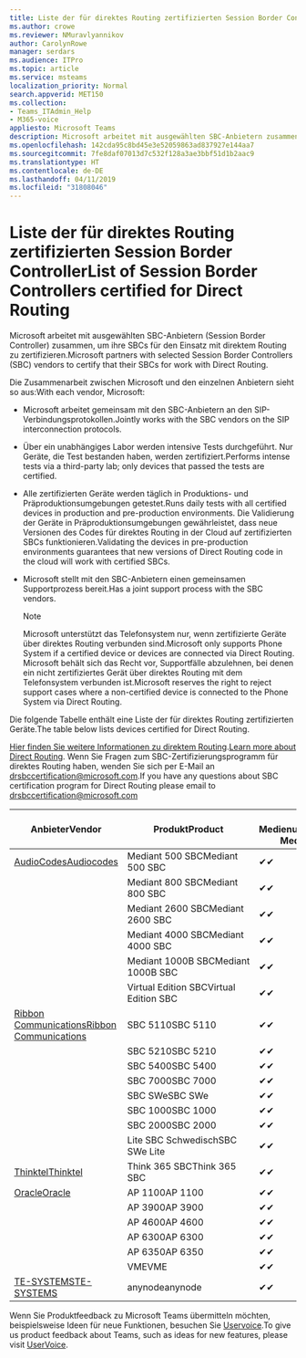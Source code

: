 ```yaml
---
title: Liste der für direktes Routing zertifizierten Session Border Controller
ms.author: crowe
ms.reviewer: NMuravlyannikov
author: CarolynRowe
manager: serdars
ms.audience: ITPro
ms.topic: article
ms.service: msteams
localization_priority: Normal
search.appverid: MET150
ms.collection:
- Teams_ITAdmin_Help
- M365-voice
appliesto: Microsoft Teams
description: Microsoft arbeitet mit ausgewählten SBC-Anbietern zusammen, um ihre SBCs für den Einsatz mit direktem Routing zu zertifizieren.
ms.openlocfilehash: 142cda95c8bd45e3e52059863ad837927e144aa7
ms.sourcegitcommit: 7fe8daf07013d7c532f128a3ae3bbf51d1b2aac9
ms.translationtype: HT
ms.contentlocale: de-DE
ms.lasthandoff: 04/11/2019
ms.locfileid: "31808046"
---
```

# <a name="list-of-session-border-controllers-certified-for-direct-routing"></a><span data-ttu-id="867c5-103">Liste der für direktes Routing zertifizierten Session Border Controller</span><span class="sxs-lookup"><span data-stu-id="867c5-103">List of Session Border Controllers certified for Direct Routing</span></span>

<span data-ttu-id="867c5-104">Microsoft arbeitet mit ausgewählten SBC-Anbietern (Session Border Controller) zusammen, um ihre SBCs für den Einsatz mit direktem Routing zu zertifizieren.</span><span class="sxs-lookup"><span data-stu-id="867c5-104">Microsoft partners with selected Session Border Controllers (SBC) vendors to certify that their SBCs for work with Direct Routing.</span></span> 

<span data-ttu-id="867c5-105">Die Zusammenarbeit zwischen Microsoft und den einzelnen Anbietern sieht so aus:</span><span class="sxs-lookup"><span data-stu-id="867c5-105">With each vendor, Microsoft:</span></span> 

- <span data-ttu-id="867c5-106">Microsoft arbeitet gemeinsam mit den SBC-Anbietern an den SIP-Verbindungsprotokollen.</span><span class="sxs-lookup"><span data-stu-id="867c5-106">Jointly works with the SBC vendors on the SIP interconnection protocols.</span></span>
- <span data-ttu-id="867c5-107">Über ein unabhängiges Labor werden intensive Tests durchgeführt. Nur Geräte, die Test bestanden haben, werden zertifiziert.</span><span class="sxs-lookup"><span data-stu-id="867c5-107">Performs intense tests via a third-party lab; only devices that passed the tests are certified.</span></span> 
- <span data-ttu-id="867c5-108">Alle zertifizierten Geräte werden täglich in Produktions- und Präproduktionsumgebungen getestet.</span><span class="sxs-lookup"><span data-stu-id="867c5-108">Runs daily tests with all certified devices in production and pre-production environments.</span></span> <span data-ttu-id="867c5-109">Die Validierung der Geräte in Präproduktionsumgebungen gewährleistet, dass neue Versionen des Codes für direktes Routing in der Cloud auf zertifizierten SBCs funktionieren.</span><span class="sxs-lookup"><span data-stu-id="867c5-109">Validating the devices in pre-production environments guarantees that new versions of Direct Routing code in the cloud will work with certified SBCs.</span></span> 
- <span data-ttu-id="867c5-110">Microsoft stellt mit den SBC-Anbietern einen gemeinsamen Supportprozess bereit.</span><span class="sxs-lookup"><span data-stu-id="867c5-110">Has a joint support process with the SBC vendors.</span></span>


  > [!NOTE]
  > <span data-ttu-id="867c5-111">Microsoft unterstützt das Telefonsystem nur, wenn zertifizierte Geräte über direktes Routing verbunden sind.</span><span class="sxs-lookup"><span data-stu-id="867c5-111">Microsoft only supports Phone System if a certified device or devices are connected via Direct Routing.</span></span> <span data-ttu-id="867c5-112">Microsoft behält sich das Recht vor, Supportfälle abzulehnen, bei denen ein nicht zertifiziertes Gerät über direktes Routing mit dem Telefonsystem verbunden ist.</span><span class="sxs-lookup"><span data-stu-id="867c5-112">Microsoft reserves the right to reject support cases where a non-certified device is connected to the Phone System via Direct Routing.</span></span> 

<span data-ttu-id="867c5-113">Die folgende Tabelle enthält eine Liste der für direktes Routing zertifizierten Geräte.</span><span class="sxs-lookup"><span data-stu-id="867c5-113">The table below lists devices certified for Direct Routing.</span></span> 

<span data-ttu-id="867c5-114">[Hier finden Sie weitere Informationen zu direktem Routing](https://aka.ms/dr).</span><span class="sxs-lookup"><span data-stu-id="867c5-114">[Learn more about Direct Routing](https://aka.ms/dr).</span></span> <span data-ttu-id="867c5-115">Wenn Sie Fragen zum SBC-Zertifizierungsprogramm für direktes Routing haben, wenden Sie sich per E-Mail an drsbccertification@microsoft.com.</span><span class="sxs-lookup"><span data-stu-id="867c5-115">If you have any questions about SBC certification program for Direct Routing please email to drsbccertification@microsoft.com</span></span>


|                                                       <span data-ttu-id="867c5-116">Anbieter</span><span class="sxs-lookup"><span data-stu-id="867c5-116">Vendor</span></span>                                                        |       <span data-ttu-id="867c5-117">Produkt</span><span class="sxs-lookup"><span data-stu-id="867c5-117">Product</span></span>       | <span data-ttu-id="867c5-118">Ohne Medienumgehung</span><span class="sxs-lookup"><span data-stu-id="867c5-118">Non-Media Bypass</span></span> | <span data-ttu-id="867c5-119">Medienumgehung</span><span class="sxs-lookup"><span data-stu-id="867c5-119">Media Bypass</span></span> | <span data-ttu-id="867c5-120">Softwareversion</span><span class="sxs-lookup"><span data-stu-id="867c5-120">Software Version</span></span> |
|---------------------------------------------------------------------------------------------------------------------|---------------------|------------------|--------------|------------------|
| [<span data-ttu-id="867c5-121">AudioCodes</span><span class="sxs-lookup"><span data-stu-id="867c5-121">Audiocodes</span></span>](https://www.audiocodes.com/solutions-products/products/products-for-microsoft-365/direct-routing-for-microsoft-teams) |   <span data-ttu-id="867c5-122">Mediant 500 SBC</span><span class="sxs-lookup"><span data-stu-id="867c5-122">Mediant 500 SBC</span></span>   |     <span data-ttu-id="867c5-123">&#10004;</span><span class="sxs-lookup"><span data-stu-id="867c5-123">&#10004;</span></span>     |   <span data-ttu-id="867c5-124">&#10004;</span><span class="sxs-lookup"><span data-stu-id="867c5-124">&#10004;</span></span>    |  <span data-ttu-id="867c5-125">7.20A.250.003</span><span class="sxs-lookup"><span data-stu-id="867c5-125">7.20A.250.003</span></span>   |
|                                                                                                                     |   <span data-ttu-id="867c5-126">Mediant 800 SBC</span><span class="sxs-lookup"><span data-stu-id="867c5-126">Mediant 800 SBC</span></span>   |     <span data-ttu-id="867c5-127">&#10004;</span><span class="sxs-lookup"><span data-stu-id="867c5-127">&#10004;</span></span>     |   <span data-ttu-id="867c5-128">&#10004;</span><span class="sxs-lookup"><span data-stu-id="867c5-128">&#10004;</span></span>     |  <span data-ttu-id="867c5-129">7.20A.250.003</span><span class="sxs-lookup"><span data-stu-id="867c5-129">7.20A.250.003</span></span>   |
|                                                                                                                     |  <span data-ttu-id="867c5-130">Mediant 2600 SBC</span><span class="sxs-lookup"><span data-stu-id="867c5-130">Mediant 2600 SBC</span></span>   |     <span data-ttu-id="867c5-131">&#10004;</span><span class="sxs-lookup"><span data-stu-id="867c5-131">&#10004;</span></span>     |   <span data-ttu-id="867c5-132">&#10004;</span><span class="sxs-lookup"><span data-stu-id="867c5-132">&#10004;</span></span>    |  <span data-ttu-id="867c5-133">7.20A.250.003</span><span class="sxs-lookup"><span data-stu-id="867c5-133">7.20A.250.003</span></span>   |
|                                                                                                                     |  <span data-ttu-id="867c5-134">Mediant 4000 SBC</span><span class="sxs-lookup"><span data-stu-id="867c5-134">Mediant 4000 SBC</span></span>   |     <span data-ttu-id="867c5-135">&#10004;</span><span class="sxs-lookup"><span data-stu-id="867c5-135">&#10004;</span></span>     |   <span data-ttu-id="867c5-136">&#10004;</span><span class="sxs-lookup"><span data-stu-id="867c5-136">&#10004;</span></span>     |  <span data-ttu-id="867c5-137">7.20A.250.003</span><span class="sxs-lookup"><span data-stu-id="867c5-137">7.20A.250.003</span></span>   |
|                                                                                                                     | <span data-ttu-id="867c5-138">Mediant 1000B SBC</span><span class="sxs-lookup"><span data-stu-id="867c5-138">Mediant 1000B  SBC</span></span>  |     <span data-ttu-id="867c5-139">&#10004;</span><span class="sxs-lookup"><span data-stu-id="867c5-139">&#10004;</span></span>     |   <span data-ttu-id="867c5-140">&#10004;</span><span class="sxs-lookup"><span data-stu-id="867c5-140">&#10004;</span></span>     |  <span data-ttu-id="867c5-141">7.20A.250.003</span><span class="sxs-lookup"><span data-stu-id="867c5-141">7.20A.250.003</span></span>   |
|                                                                                                                     | <span data-ttu-id="867c5-142">Virtual Edition SBC</span><span class="sxs-lookup"><span data-stu-id="867c5-142">Virtual Edition SBC</span></span> |     <span data-ttu-id="867c5-143">&#10004;</span><span class="sxs-lookup"><span data-stu-id="867c5-143">&#10004;</span></span>     |   <span data-ttu-id="867c5-144">&#10004;</span><span class="sxs-lookup"><span data-stu-id="867c5-144">&#10004;</span></span>     |  <span data-ttu-id="867c5-145">7.20A.250.003</span><span class="sxs-lookup"><span data-stu-id="867c5-145">7.20A.250.003</span></span>  |
|  [<span data-ttu-id="867c5-146">Ribbon Communications</span><span class="sxs-lookup"><span data-stu-id="867c5-146">Ribbon Communications</span></span>](https://ribboncommunications.com/solutions/enterprise-solutions/microsoft-skype-business)  |      <span data-ttu-id="867c5-147">SBC 5110</span><span class="sxs-lookup"><span data-stu-id="867c5-147">SBC 5110</span></span>       |     <span data-ttu-id="867c5-148">&#10004;</span><span class="sxs-lookup"><span data-stu-id="867c5-148">&#10004;</span></span>     |   <span data-ttu-id="867c5-149">&#10004;</span><span class="sxs-lookup"><span data-stu-id="867c5-149">&#10004;</span></span>    |       <span data-ttu-id="867c5-150">V6.2</span><span class="sxs-lookup"><span data-stu-id="867c5-150">V6.2</span></span>       |
|                                                                                                                     |      <span data-ttu-id="867c5-151">SBC 5210</span><span class="sxs-lookup"><span data-stu-id="867c5-151">SBC 5210</span></span>       |     <span data-ttu-id="867c5-152">&#10004;</span><span class="sxs-lookup"><span data-stu-id="867c5-152">&#10004;</span></span>     |  <span data-ttu-id="867c5-153">&#10004;</span><span class="sxs-lookup"><span data-stu-id="867c5-153">&#10004;</span></span>    |       <span data-ttu-id="867c5-154">V6.2</span><span class="sxs-lookup"><span data-stu-id="867c5-154">V6.2</span></span>       |
|                                                                                                                     |      <span data-ttu-id="867c5-155">SBC 5400</span><span class="sxs-lookup"><span data-stu-id="867c5-155">SBC 5400</span></span>       |     <span data-ttu-id="867c5-156">&#10004;</span><span class="sxs-lookup"><span data-stu-id="867c5-156">&#10004;</span></span>     |   <span data-ttu-id="867c5-157">&#10004;</span><span class="sxs-lookup"><span data-stu-id="867c5-157">&#10004;</span></span>   |       <span data-ttu-id="867c5-158">V6.2</span><span class="sxs-lookup"><span data-stu-id="867c5-158">V6.2</span></span>       |
|                                                                                                                     |      <span data-ttu-id="867c5-159">SBC 7000</span><span class="sxs-lookup"><span data-stu-id="867c5-159">SBC 7000</span></span>       |     <span data-ttu-id="867c5-160">&#10004;</span><span class="sxs-lookup"><span data-stu-id="867c5-160">&#10004;</span></span>     |   <span data-ttu-id="867c5-161">&#10004;</span><span class="sxs-lookup"><span data-stu-id="867c5-161">&#10004;</span></span>    |       <span data-ttu-id="867c5-162">V6.2</span><span class="sxs-lookup"><span data-stu-id="867c5-162">V6.2</span></span>       |
|                                                                                                                     |       <span data-ttu-id="867c5-163">SBC SWe</span><span class="sxs-lookup"><span data-stu-id="867c5-163">SBC SWe</span></span>       |     <span data-ttu-id="867c5-164">&#10004;</span><span class="sxs-lookup"><span data-stu-id="867c5-164">&#10004;</span></span>     |   <span data-ttu-id="867c5-165">&#10004;</span><span class="sxs-lookup"><span data-stu-id="867c5-165">&#10004;</span></span>   |       <span data-ttu-id="867c5-166">V6.2</span><span class="sxs-lookup"><span data-stu-id="867c5-166">V6.2</span></span>       |
|                                                                                                                     |      <span data-ttu-id="867c5-167">SBC 1000</span><span class="sxs-lookup"><span data-stu-id="867c5-167">SBC 1000</span></span>       |     <span data-ttu-id="867c5-168">&#10004;</span><span class="sxs-lookup"><span data-stu-id="867c5-168">&#10004;</span></span>     |   <span data-ttu-id="867c5-169">&#10004;</span><span class="sxs-lookup"><span data-stu-id="867c5-169">&#10004;</span></span>    |      <span data-ttu-id="867c5-170">v8.0.1</span><span class="sxs-lookup"><span data-stu-id="867c5-170">v8.0.1</span></span>     |
|                                                                                                                     |      <span data-ttu-id="867c5-171">SBC 2000</span><span class="sxs-lookup"><span data-stu-id="867c5-171">SBC 2000</span></span>       |     <span data-ttu-id="867c5-172">&#10004;</span><span class="sxs-lookup"><span data-stu-id="867c5-172">&#10004;</span></span>     |   <span data-ttu-id="867c5-173">&#10004;</span><span class="sxs-lookup"><span data-stu-id="867c5-173">&#10004;</span></span>   |     <span data-ttu-id="867c5-174">v8.0.1</span><span class="sxs-lookup"><span data-stu-id="867c5-174">v8.0.1</span></span>     |
|                                                                                                                     |    <span data-ttu-id="867c5-175">Lite SBC Schwedisch</span><span class="sxs-lookup"><span data-stu-id="867c5-175">SBC SWe Lite</span></span>     |     <span data-ttu-id="867c5-176">&#10004;</span><span class="sxs-lookup"><span data-stu-id="867c5-176">&#10004;</span></span>     |  <span data-ttu-id="867c5-177">&#10004;</span><span class="sxs-lookup"><span data-stu-id="867c5-177">&#10004;</span></span>    |      <span data-ttu-id="867c5-178">v8.0.1</span><span class="sxs-lookup"><span data-stu-id="867c5-178">v8.0.1</span></span>    |
|                     [<span data-ttu-id="867c5-179">Thinktel</span><span class="sxs-lookup"><span data-stu-id="867c5-179">Thinktel</span></span>](https://www.thinktel.ca/services/think-365/think-365-overview/)                      |    <span data-ttu-id="867c5-180">Think 365 SBC</span><span class="sxs-lookup"><span data-stu-id="867c5-180">Think 365 SBC</span></span>    |     <span data-ttu-id="867c5-181">&#10004;</span><span class="sxs-lookup"><span data-stu-id="867c5-181">&#10004;</span></span>     |   <span data-ttu-id="867c5-182">Ausstehend</span><span class="sxs-lookup"><span data-stu-id="867c5-182">Pending</span></span>    |       <span data-ttu-id="867c5-183">V1.4</span><span class="sxs-lookup"><span data-stu-id="867c5-183">V1.4</span></span>       |
|                     [<span data-ttu-id="867c5-184">Oracle</span><span class="sxs-lookup"><span data-stu-id="867c5-184">Oracle</span></span>](https://www.oracle.com/industries/communications/enterprise-session-border-controller/microsoft.html)                      |    <span data-ttu-id="867c5-185">AP 1100</span><span class="sxs-lookup"><span data-stu-id="867c5-185">AP 1100</span></span>      |    <span data-ttu-id="867c5-186">&#10004;</span><span class="sxs-lookup"><span data-stu-id="867c5-186">&#10004;</span></span>     |    <span data-ttu-id="867c5-187">&#10004;</span><span class="sxs-lookup"><span data-stu-id="867c5-187">&#10004;</span></span>    |   <span data-ttu-id="867c5-188">8.3.0.0.1</span><span class="sxs-lookup"><span data-stu-id="867c5-188">8.3.0.0.1</span></span> |
|                                                                                                                    |    <span data-ttu-id="867c5-189">AP 3900</span><span class="sxs-lookup"><span data-stu-id="867c5-189">AP 3900</span></span>           |    <span data-ttu-id="867c5-190">&#10004;</span><span class="sxs-lookup"><span data-stu-id="867c5-190">&#10004;</span></span>     |    <span data-ttu-id="867c5-191">&#10004;</span><span class="sxs-lookup"><span data-stu-id="867c5-191">&#10004;</span></span>   |   <span data-ttu-id="867c5-192">8.3.0.0.1</span><span class="sxs-lookup"><span data-stu-id="867c5-192">8.3.0.0.1</span></span>  | 
|                                                                                                                    |      <span data-ttu-id="867c5-193">AP 4600</span><span class="sxs-lookup"><span data-stu-id="867c5-193">AP 4600</span></span>         |    <span data-ttu-id="867c5-194">&#10004;</span><span class="sxs-lookup"><span data-stu-id="867c5-194">&#10004;</span></span>   |    <span data-ttu-id="867c5-195">&#10004;</span><span class="sxs-lookup"><span data-stu-id="867c5-195">&#10004;</span></span>     |     <span data-ttu-id="867c5-196">8.3.0.0.1</span><span class="sxs-lookup"><span data-stu-id="867c5-196">8.3.0.0.1</span></span>  |
|                                                                                                                    |      <span data-ttu-id="867c5-197">AP 6300</span><span class="sxs-lookup"><span data-stu-id="867c5-197">AP 6300</span></span>         |    <span data-ttu-id="867c5-198">&#10004;</span><span class="sxs-lookup"><span data-stu-id="867c5-198">&#10004;</span></span>   |    <span data-ttu-id="867c5-199">&#10004;</span><span class="sxs-lookup"><span data-stu-id="867c5-199">&#10004;</span></span>     |     <span data-ttu-id="867c5-200">8.3.0.0.1</span><span class="sxs-lookup"><span data-stu-id="867c5-200">8.3.0.0.1</span></span>  |
|                                                                                                                   |      <span data-ttu-id="867c5-201">AP 6350</span><span class="sxs-lookup"><span data-stu-id="867c5-201">AP 6350</span></span>           |    <span data-ttu-id="867c5-202">&#10004;</span><span class="sxs-lookup"><span data-stu-id="867c5-202">&#10004;</span></span>   |    <span data-ttu-id="867c5-203">&#10004;</span><span class="sxs-lookup"><span data-stu-id="867c5-203">&#10004;</span></span>    |     <span data-ttu-id="867c5-204">8.3.0.0.1</span><span class="sxs-lookup"><span data-stu-id="867c5-204">8.3.0.0.1</span></span>  |                                             
|                                                                                                                    |      <span data-ttu-id="867c5-205">VME</span><span class="sxs-lookup"><span data-stu-id="867c5-205">VME</span></span>           |    <span data-ttu-id="867c5-206">&#10004;</span><span class="sxs-lookup"><span data-stu-id="867c5-206">&#10004;</span></span>    |    <span data-ttu-id="867c5-207">&#10004;</span><span class="sxs-lookup"><span data-stu-id="867c5-207">&#10004;</span></span>    |     <span data-ttu-id="867c5-208">8.3.0.0.1</span><span class="sxs-lookup"><span data-stu-id="867c5-208">8.3.0.0.1</span></span>   |
|                     [<span data-ttu-id="867c5-209">TE-SYSTEMS</span><span class="sxs-lookup"><span data-stu-id="867c5-209">TE-SYSTEMS</span></span>](https://www.anynode.de/anynode-and-microsoft-teams/)                               |     <span data-ttu-id="867c5-210">anynode</span><span class="sxs-lookup"><span data-stu-id="867c5-210">anynode</span></span>         |     <span data-ttu-id="867c5-211">&#10004;</span><span class="sxs-lookup"><span data-stu-id="867c5-211">&#10004;</span></span>   |  <span data-ttu-id="867c5-212">&#10004;</span><span class="sxs-lookup"><span data-stu-id="867c5-212">&#10004;</span></span>   |      <span data-ttu-id="867c5-213">v3.16.2</span><span class="sxs-lookup"><span data-stu-id="867c5-213">v3.16.2</span></span>      |

<span data-ttu-id="867c5-214">Wenn Sie Produktfeedback zu Microsoft Teams übermitteln möchten, beispielsweise Ideen für neue Funktionen, besuchen Sie [Uservoice](https://microsoftteams.uservoice.com).</span><span class="sxs-lookup"><span data-stu-id="867c5-214">To give us product feedback about Teams, such as ideas for new features, please visit [UserVoice](https://microsoftteams.uservoice.com).</span></span>
